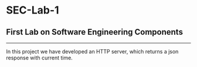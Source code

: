 # SEC-Lab-1
## First Lab on Software Engineering Components
---
In this project we have developed an HTTP server, which returns a json response with current time.
